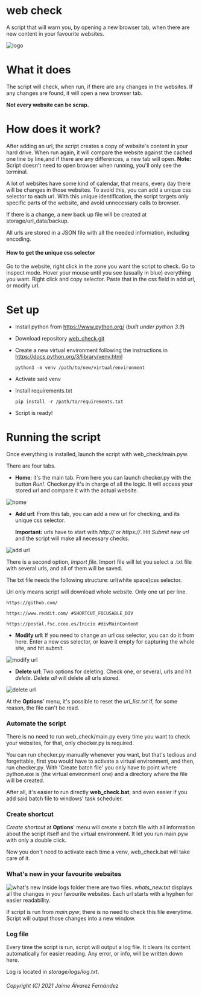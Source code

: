 # web check
A script that will warn you, by opening a new browser tab, when there are new content in your favourite websites.

![logo](image/logo_bw_readme.png)

# What it does
The script will check, when run, if there are any changes in the websites. If any changes are found, it will open a new 
browser tab. 

**Not every website can be scrap.**
# How does it work?
After adding an url, the script creates a copy of website's content in your hard drive.
When run again, it will compare the website against the cached one line by line,and if there are any differences, a new tab
will open.
**Note:** Script doesn't need to open browser when running, you'll only see the terminal.

A lot of websites have some kind of calendar, that means, every day there will be changes in those websites. To avoid this, 
you can add a unique css selector to each url. With this unique identification, the script targets only specific 
parts of the website, and avoid unnecessary calls to browser.

If there is a change, a new back up file will be created at storage/url_data/backup.

All urls are stored in a JSON file with all the needed information, including encoding.

#### How to get the unique css selector
Go to the website, right click in the zone you want the script to check. Go to inspect mode.
Hover your mouse until you see (usually in blue) everything you want. Right click and copy selector.
Paste that in the css field in add url, or modify url.

# Set up
- Install python from https://www.python.org/ (_built under python 3.9_)
- Download repository [web_check.git](https://github.com/Jaime-alv/web_check.git)

- Create a new virtual environment following the instructions in https://docs.python.org/3/library/venv.html

    `python3 -m venv /path/to/new/virtual/environment`
- Activate said venv
- Install requirements.txt

    `pip install -r /path/to/requirements.txt`
- Script is ready!
# Running the script
Once everything is installed, launch the script with web_check/main.pyw. 

There are four tabs.


- **Home**: it's the main tab. From here you can launch checker.py with the button _Run!_. Checker.py it's in charge of all 
the logic. It will access your stored url and compare it with the actual website.

![home](image/doc/home.png?raw=true)

- **Add url**: From this tab, you can add a new url for checking, and its unique css selector.

  **Important:** urls have to start with _http://_ or _https://_. Hit _Submit new url_ and the script will make all
  necessary checks.

![add url](image/doc/add_url.png)

  There is a second option, _Import file_.
  Import file will let you select a .txt file with several urls, and all of them will be saved.

  The txt file needs the following structure: url(white space)css selector. 

  Url only means script will download whole website. 
Only one url per line.
  
  `https://github.com/`
  
  `https://www.reddit.com/ #SHORTCUT_FOCUSABLE_DIV`
  
  `https://postal.fsc.ccoo.es/Inicio #divMainContent`

- **Modify url**: If you need to change an url css selector, you can do it from here. Enter a new css selector, or leave it
empty for capturing the whole site, and hit _submit_.

![modify url](image/doc/mod_url.png)

- **Delete url**: Two options for deleting. Check one, or several, urls and hit _delete_. _Delete all_ will delete all urls stored.

![delete url](image/doc/del_url.png)

At the **Options**' menu, it's possible to reset the _url_list.txt_ if, for some reason, the file can't be read.


### Automate the script
There is no need to run web_check/main.py every time you want to check your websites, for that, only checker.py is required.

You can run checker.py manually whenever you want, but that's tedious and forgettable, first you would have to activate 
a virtual environment, and then, run checker.py.
With 'Create batch file' you only have to point where python.exe is (the virtual environment one) and a directory where 
the file will be created.

After all, it's easier to run directly **web_check.bat**, and even easier if you add said batch file to windows' task 
scheduler.
### Create shortcut
_Create shortcut_ at **Options**' menu will create a batch file with all information about the script itself 
and the virtual environment. It let you run main.pyw with only a double click.

Now you don't need to activate each time a venv, web_check.bat will take care of it.

### What's new in your favourite websites
![what's new](image/doc/whats_new.png)
Inside logs folder there are two files. _whats_new.txt_ displays all the changes in your favourite websites. Each url starts
with a hyphen for easier readability.

If script is run from _main.pyw_, there is no need to check this file everytime. Script will output those changes into
a new window.

### Log file
Every time the script is run, script will output a log file. It clears its content automatically for easier reading.
Any error, or info, will be written down here.

Log is located in _storage/logs/log.txt_. 


###### Copyright (C) 2021 Jaime Álvarez Fernández
